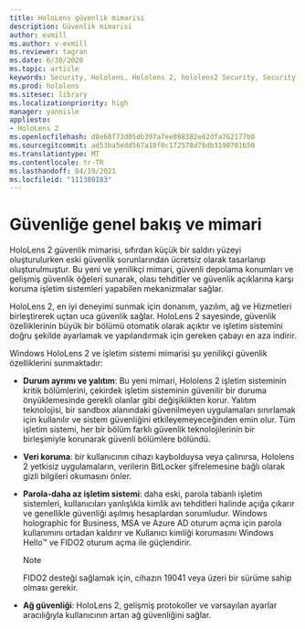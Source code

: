 ```yaml
---
title: HoloLens güvenlik mimarisi
description: Güvenlik mimarisi
author: evmill
ms.author: v-evmill
ms.reviewer: tagran
ms.date: 6/30/2020
ms.topic: article
keywords: Security, Hololens, Hololens 2, hololens2 Security, Security Overview, güvenlik mimarisi, mimari, Hololens 2 mimarisi
ms.prod: hololens
ms.sitesec: library
ms.localizationpriority: high
manager: yannisle
appliesto:
- HoloLens 2
ms.openlocfilehash: d8e68f73d05db397a7ee088382e82dfa762177b0
ms.sourcegitcommit: ad53ba5edd567a18f0c172578d78db3190701650
ms.translationtype: MT
ms.contentlocale: tr-TR
ms.lasthandoff: 04/19/2021
ms.locfileid: "111380183"
---
```

# <a name="security-overview-and-architecture"></a>Güvenliğe genel bakış ve mimari

HoloLens 2 güvenlik mimarisi, sıfırdan küçük bir saldırı yüzeyi oluşturulurken eski güvenlik sorunlarından ücretsiz olarak tasarlanıp oluşturulmuştur. Bu yeni ve yenilikçi mimari, güvenli depolama konumları ve gelişmiş güvenlik öğeleri sunarak, olası tehditler ve güvenlik açıklarına karşı koruma işletim sistemleri yapabilen mekanizmalar sağlar.

HoloLens 2, en iyi deneyimi sunmak için donanım, yazılım, ağ ve Hizmetleri birleştirerek uçtan uca güvenlik sağlar. HoloLens 2 sayesinde, güvenlik özelliklerinin büyük bir bölümü otomatik olarak açıktır ve işletim sistemini doğru şekilde ayarlamak ve yapılandırmak için gereken çabayı en aza indirir.

Windows HoloLens 2 ve işletim sistemi mimarisi şu yenilikçi güvenlik özelliklerini sunmaktadır:

  * **Durum ayrımı ve yalıtım**: Bu yeni mimari, Hololens 2 işletim sisteminin kritik bölümlerini, çekirdek işletim sisteminin güvenilir bir duruma önyüklemesinde gerekli olanlar gibi değişiklikten korur. Yalıtım teknolojisi, bir sandbox alanındaki güvenilmeyen uygulamaları sınırlamak için kullanılır ve sistem güvenliğini etkileyemeyeceğinden emin olur. Tüm işletim sistemi, her bir bölüm farklı güvenlik teknolojilerinin bir birleşimiyle korunarak güvenli bölümlere bölündü.
  
  * **Veri koruma**: bir kullanıcının cihazı kaybolduysa veya çalınırsa, Hololens 2 yetkisiz uygulamaların, verilerin BitLocker şifrelemesine bağlı olarak gizli bilgileri okumasını önler. 
  
  * **Parola-daha az işletim sistemi**: daha eski, parola tabanlı işletim sistemleri, kullanıcıları yanlışlıkla kimlik avı tehditleri halinde açığa çıkarır ve genellikle güvenliği aşılmış hesaplardan sorumludur. Windows holographic for Business, MSA ve Azure AD oturum açma için parola kullanımını ortadan kaldırır ve Kullanıcı kimliği korumasını Windows Hello™ ve FIDO2 oturum açma ile güçlendirir. 
  
    > [!NOTE]
    > FIDO2 desteği sağlamak için, cihazın 19041 veya üzeri bir sürüme sahip olması gerekir. 

  * **Ağ güvenliği**: HoloLens 2, gelişmiş protokoller ve varsayılan ayarlar aracılığıyla kullanıcının artan ağ güvenliğini sağlar.
